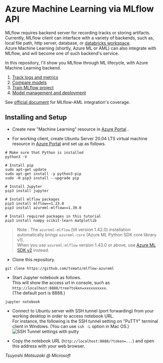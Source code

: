 # Azure Machine Learning via MLflow API

MLflow requires backend server for recording tracks or storing artifacts. Currently, MLflow client can interface with a variety of backends, such as, local file path, http server, database, or [databricks workspace](https://tsmatz.github.io/azure-databricks-exercise/exercise10-mlflow.html).<br>
Azure Machine Learning (shortly, Azure ML or AML) can also integrate with MLflow, and will become one of such backend's service.

In this repository, I'll show you MLflow through ML lifecycle, with Azure Machine Learning backend.

1. [Track logs and metrics](./01_track_logs.ipynb)
2. [Compare models](./02_compare_models.ipynb)
3. [Train MLflow project](./03_run_mlflow_project.ipynb)
4. [Model management and deployment](./04_model_deploy.ipynb)

See [official document](https://docs.microsoft.com/en-us/azure/machine-learning/concept-mlflow#compare-mlflow-and-azure-machine-learning-clients) for MLflow-AML integration's coverage.

## Installing and Setup

- Create new "Machine Learning" resource in [Azure Portal](https://portal.azure.com/) .

- For working client, create Ubuntu Server 20.04 LTS virtual machine resource in [Azure Portal](https://portal.azure.com/) and set up as follows.

```
# Make sure that Python is installed
python3 -V

# Install pip
sudo apt-get update
sudo apt-get install -y python3-pip
sudo -H pip3 install --upgrade pip

# Install Jupyter
pip3 install jupyter

# Install mlflow packages
pip3 install mlflow==1.23.0
pip3 install azureml-mlflow==1.39.0

# Install required packages in this tutorial
pip3 install numpy scikit-learn matplotlib
````

> Note : The ```azureml-mlflow``` (till version 1.42.0) installation automatically brings ```azureml-core``` (Azure ML Python SDK core library v1).<br>
> When you use ```azureml-mlflow``` version 1.43.0 or above, use [Azure ML SDK v2](https://github.com/tsmatz/azureml-tutorial) instead.

- Clone this repository.

```
git clone https://github.com/tsmatz/mlflow-azureml
```

- Start Jupyter notebook as follows.<br>
  This will show the access url in console, such as ```http://localhost:8888/tree?token=xxxxxxxxxx```.<br>
  (The default port is 8888.)

```
jupyter notebook
```

- Connect to Ubuntu server with SSH tunnel (port forwarding) from your working desktop in order to access notebook URL.<br>
  For instance, the following is the SSH tunnel setting on "PuTTY" terminal client in Windows. (You can use ```ssh -L``` option in Mac OS.)<br>
  ![SSH Tunnel settings with putty](https://tsmatz.github.io/images/github/azure-ml-tensorflow-complete-sample/20191225_SSH_Tunnel.jpg)

- Copy the notebook URL (```http://localhost:8888/?token=...```) and open this address with your web browser.

*Tsuyoshi Matsuzaki @ Microsoft*
